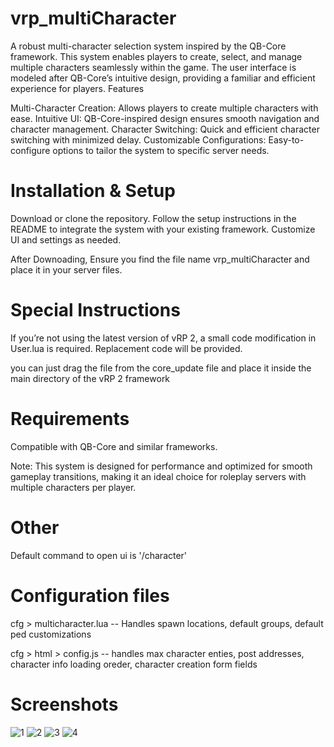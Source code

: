 # vrp_multiCharacter

A robust multi-character selection system inspired by the QB-Core framework. This system enables players to create, select, and manage multiple characters seamlessly within the game. The user interface is modeled after QB-Core’s intuitive design, providing a familiar and efficient experience for players.
Features

Multi-Character Creation: Allows players to create multiple characters with ease.
Intuitive UI: QB-Core-inspired design ensures smooth navigation and character management.
Character Switching: Quick and efficient character switching with minimized delay.
Customizable Configurations: Easy-to-configure options to tailor the system to specific server needs.

# Installation & Setup

  Download or clone the repository.
  Follow the setup instructions in the README to integrate the system with your existing framework.
  Customize UI and settings as needed.

  After Downoading, Ensure you find the file name vrp_multiCharacter and place it in your server files.

# Special Instructions

  If you’re not using the latest version of vRP 2, a small code modification in User.lua is required. 
  Replacement code will be provided.

  you can just drag the file from the core_update file and place it inside the main directory of the vRP 2 framework

# Requirements

  Compatible with QB-Core and similar frameworks.

Note: This system is designed for performance and optimized for smooth gameplay transitions, making it an ideal choice for roleplay servers with multiple characters per player.

# Other

  Default command to open ui is '/character'
  
# Configuration files
  cfg > multicharacter.lua
  -- Handles spawn locations, default groups, default ped customizations

  cfg > html > config.js
  -- handles max character enties, post addresses, character info loading oreder, character creation form fields

# Screenshots

![1](https://github.com/user-attachments/assets/8960e86d-f959-47b1-b30a-f3b3d450d842)
![2](https://github.com/user-attachments/assets/3b928cd6-14a9-427e-8a38-267a5f5ac8c4)
![3](https://github.com/user-attachments/assets/5a567baf-d31f-41f4-a05f-ef1f92407a6f)
![4](https://github.com/user-attachments/assets/2a428308-24d5-4638-8371-8cf4d370a374)




